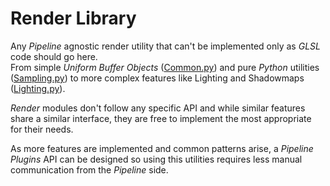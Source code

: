 # Render Library

Any *Pipeline* agnostic render utility that can't be implemented only as *GLSL* code should go here.  
From simple *Uniform Buffer Objects* ([Common.py](Common.py)) and pure *Python* utilities ([Sampling.py](Sampling.py)) to more complex features like Lighting and Shadowmaps ([Lighting.py](Lighting.py)).

*Render* modules don't follow any specific API and while similar features share a similar interface, they are free to implement the most appropriate for their needs.

As more features are implemented and common patterns arise, a *Pipeline Plugins* API can be designed so using this utilities requires less manual communication from the *Pipeline* side.


